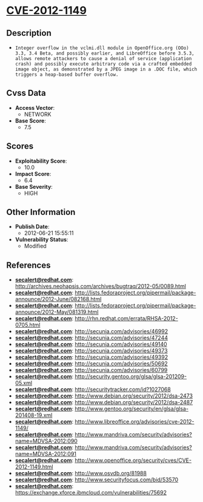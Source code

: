 
# [CVE-2012-1149](http://archives.neohapsis.com/archives/bugtraq/2012-05/0089.html)

## Description

- `Integer overflow in the vclmi.dll module in OpenOffice.org (OOo) 3.3, 3.4 Beta, and possibly earlier, and LibreOffice before 3.5.3, allows remote attackers to cause a denial of service (application crash) and possibly execute arbitrary code via a crafted embedded image object, as demonstrated by a JPEG image in a .DOC file, which triggers a heap-based buffer overflow.`

## Cvss Data

- **Access Vector**:
  - NETWORK
- **Base Score**:
  - 7.5

## Scores

- **Exploitability Score**:
  - 10.0
- **Impact Score**:
  - 6.4
- **Base Severity**:
  - HIGH

## Other Information

- **Publish Date**:
  - 2012-06-21 15:55:11
- **Vulnerability Status**:
  - Modified

## References

- **secalert@redhat.com**: http://archives.neohapsis.com/archives/bugtraq/2012-05/0089.html
- **secalert@redhat.com**: http://lists.fedoraproject.org/pipermail/package-announce/2012-June/082168.html
- **secalert@redhat.com**: http://lists.fedoraproject.org/pipermail/package-announce/2012-May/081319.html
- **secalert@redhat.com**: http://rhn.redhat.com/errata/RHSA-2012-0705.html
- **secalert@redhat.com**: http://secunia.com/advisories/46992
- **secalert@redhat.com**: http://secunia.com/advisories/47244
- **secalert@redhat.com**: http://secunia.com/advisories/49140
- **secalert@redhat.com**: http://secunia.com/advisories/49373
- **secalert@redhat.com**: http://secunia.com/advisories/49392
- **secalert@redhat.com**: http://secunia.com/advisories/50692
- **secalert@redhat.com**: http://secunia.com/advisories/60799
- **secalert@redhat.com**: http://security.gentoo.org/glsa/glsa-201209-05.xml
- **secalert@redhat.com**: http://securitytracker.com/id?1027068
- **secalert@redhat.com**: http://www.debian.org/security/2012/dsa-2473
- **secalert@redhat.com**: http://www.debian.org/security/2012/dsa-2487
- **secalert@redhat.com**: http://www.gentoo.org/security/en/glsa/glsa-201408-19.xml
- **secalert@redhat.com**: http://www.libreoffice.org/advisories/cve-2012-1149/
- **secalert@redhat.com**: http://www.mandriva.com/security/advisories?name=MDVSA-2012:090
- **secalert@redhat.com**: http://www.mandriva.com/security/advisories?name=MDVSA-2012:091
- **secalert@redhat.com**: http://www.openoffice.org/security/cves/CVE-2012-1149.html
- **secalert@redhat.com**: http://www.osvdb.org/81988
- **secalert@redhat.com**: http://www.securityfocus.com/bid/53570
- **secalert@redhat.com**: https://exchange.xforce.ibmcloud.com/vulnerabilities/75692
